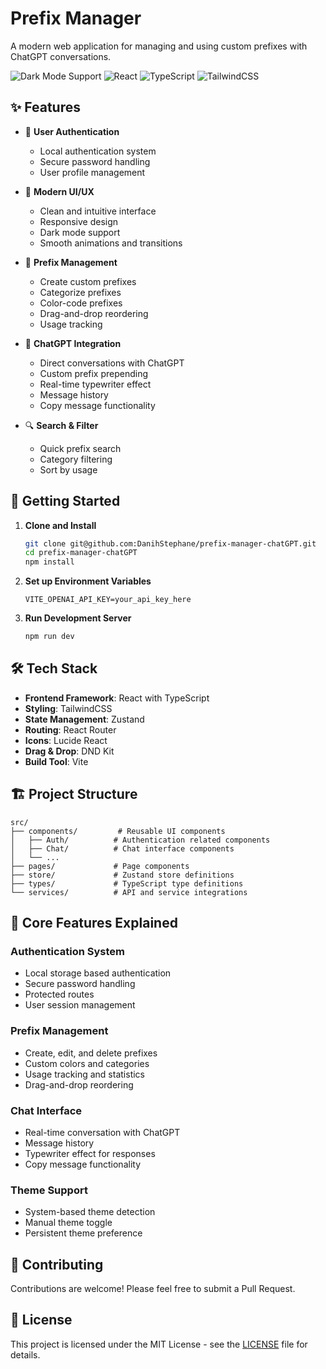 # Prefix Manager

A modern web application for managing and using custom prefixes with ChatGPT conversations.

![Dark Mode Support](https://img.shields.io/badge/dark%20mode-supported-success)
![React](https://img.shields.io/badge/react-%2320232a.svg?style=flat&logo=react&logoColor=%2361DAFB)
![TypeScript](https://img.shields.io/badge/typescript-%23007ACC.svg?style=flat&logo=typescript&logoColor=white)
![TailwindCSS](https://img.shields.io/badge/tailwindcss-%2338B2AC.svg?style=flat&logo=tailwind-css&logoColor=white)

## ✨ Features

- 🔐 **User Authentication**
    - Local authentication system
    - Secure password handling
    - User profile management

- 🎨 **Modern UI/UX**
    - Clean and intuitive interface
    - Responsive design
    - Dark mode support
    - Smooth animations and transitions

- 📝 **Prefix Management**
    - Create custom prefixes
    - Categorize prefixes
    - Color-code prefixes
    - Drag-and-drop reordering
    - Usage tracking

- 💬 **ChatGPT Integration**
    - Direct conversations with ChatGPT
    - Custom prefix prepending
    - Real-time typewriter effect
    - Message history
    - Copy message functionality

- 🔍 **Search & Filter**
    - Quick prefix search
    - Category filtering
    - Sort by usage

## 🚀 Getting Started

1. **Clone and Install**
   ```bash
   git clone git@github.com:DanihStephane/prefix-manager-chatGPT.git
   cd prefix-manager-chatGPT
   npm install
   ```

2. **Set up Environment Variables**
   ```env
   VITE_OPENAI_API_KEY=your_api_key_here
   ```

3. **Run Development Server**
   ```bash
   npm run dev
   ```

## 🛠️ Tech Stack

- **Frontend Framework**: React with TypeScript
- **Styling**: TailwindCSS
- **State Management**: Zustand
- **Routing**: React Router
- **Icons**: Lucide React
- **Drag & Drop**: DND Kit
- **Build Tool**: Vite

## 🏗️ Project Structure

```
src/
├── components/         # Reusable UI components
│   ├── Auth/          # Authentication related components
│   ├── Chat/          # Chat interface components
│   └── ...
├── pages/             # Page components
├── store/             # Zustand store definitions
├── types/             # TypeScript type definitions
└── services/          # API and service integrations
```

## 🎯 Core Features Explained

### Authentication System
- Local storage based authentication
- Secure password handling
- Protected routes
- User session management

### Prefix Management
- Create, edit, and delete prefixes
- Custom colors and categories
- Usage tracking and statistics
- Drag-and-drop reordering

### Chat Interface
- Real-time conversation with ChatGPT
- Message history
- Typewriter effect for responses
- Copy message functionality

### Theme Support
- System-based theme detection
- Manual theme toggle
- Persistent theme preference

## 🤝 Contributing

Contributions are welcome! Please feel free to submit a Pull Request.

## 📄 License

This project is licensed under the MIT License - see the [LICENSE](LICENSE) file for details.